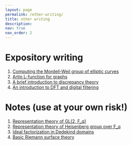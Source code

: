 ```yaml
---
layout: page
permalink: /other-writing/
title: other writing
description:
nav: true
nav_order: 2
---
```


Expository writing
======
1. [Computing the Mordell-Weil group of elliptic curves](https://dakshces.github.io/assets/pdf/ell_rational.pdf)
2. [Artin L-function for graphs](https://dakshces.github.io/assets/pdf/graph-theoretic-artin-l.pdf)
3. [A brief introduction to discrepancy theory](https://dakshces.github.io/assets/pdf/discrepancy.pdf)
4. [An introduction to DFT and digital filtering](https://dakshces.github.io/assets/pdf/dft_filtering-2.pdf)
<!-- 5. [An introduction to numerical integration](https://dakshces.github.io/assets/pdf/numerical_integration-2.pdf)-->

Notes (use at your own risk!)
======
1. [Representation theory of GL(2, F_q)](https://dakshces.github.io/assets/pdf/gl2fq.pdf)
2. [Representation theory of Heisenberg group over F_q](https://dakshces.github.io/assets/pdf/heisenberg-2.pdf)
3. [Ideal factorization in Dedekind domains](https://dakshces.github.io/assets/pdf/algebntnotes-2.pdf)
4. [Basic Riemann surface theory](https://dakshces.github.io/assets/pdf/notesrs.pdf)

